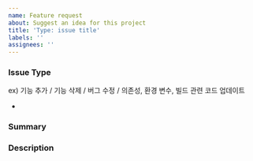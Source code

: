 ```yaml
---
name: Feature request
about: Suggest an idea for this project
title: 'Type: issue title'
labels: ''
assignees: ''
---
```


### Issue Type

ex) 기능 추가 / 기능 삭제 / 버그 수정 / 의존성, 환경 변수, 빌드 관련 코드 업데이트

-

### Summary

### Description